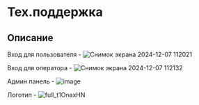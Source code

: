 # Тех.поддержка
## Описание
Вход для пользователя - ![Снимок экрана 2024-12-07 112021](https://github.com/user-attachments/assets/e7957e04-3523-41f8-9e70-89d69d522a29)

Вход для оператора - ![Снимок экрана 2024-12-07 112132](https://github.com/user-attachments/assets/39518cb1-5b65-46d4-a5ac-179630e7ce63)

Админ панель - ![image](https://github.com/user-attachments/assets/9c6caaed-eac4-4cfd-9e28-f82cd6f9633c)

Логотип - ![full_t1OnaxHN](https://github.com/user-attachments/assets/b4efdc4b-03d2-4c9b-812d-eb9a82eef134)
